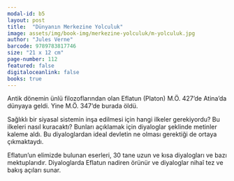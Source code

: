 ```yaml
---
modal-id: b5
layout: post
title:  "Dünyanın Merkezine Yolculuk"
image: assets/img/book-img/merkezine-yolculuk/m-yolculuk.jpg
author: "Jules Verne"
barcode: 9789783817746
size: "21 x 12 cm"
page-number: 112
featured: false
digitaloceanlink: false
books: true
---
```


Antik dönemin ünlü filozoflarından olan Eflatun (Platon) M.Ö. 427’de Atina’da dünyaya geldi. Yine M.Ö. 347’de burada öldü.

Sağlıklı bir siyasal sistemin inşa edilmesi için hangi ilkeler gerekiyordu? Bu ilkeleri nasıl kuracaktı? Bunları açıklamak için diyaloglar şeklinde metinler kaleme aldı. Bu diyaloglardan ideal devletin ne olması gerektiği de ortaya çıkmaktaydı.

Eflatun’un elimizde bulunan eserleri, 30 tane uzun ve kısa diyalogları ve bazı mektuplarıdır. Diyaloglarda Eflatun nadiren  örünür ve diyaloglar nihaî tez ve bakış açıları sunar.